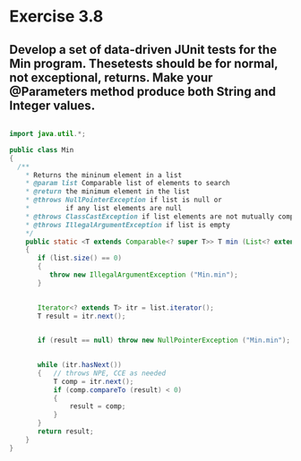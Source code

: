 # Exercise 3.8

## Develop a set of data-driven JUnit tests for the Min program. Thesetests should be for normal, not exceptional, returns. Make your @Parameters method produce both String and Integer values.


```Java

import java.util.*;

public class Min
{
  /**
    * Returns the mininum element in a list
    * @param list Comparable list of elements to search
    * @return the minimum element in the list
    * @throws NullPointerException if list is null or
    *         if any list elements are null
    * @throws ClassCastException if list elements are not mutually comparable
    * @throws IllegalArgumentException if list is empty
    */
    public static <T extends Comparable<? super T>> T min (List<? extends T> list)
    {
       if (list.size() == 0)
       {
          throw new IllegalArgumentException ("Min.min");
       }

 
       Iterator<? extends T> itr = list.iterator();
       T result = itr.next();

 
       if (result == null) throw new NullPointerException ("Min.min");

 
       while (itr.hasNext())
       {   // throws NPE, CCE as needed
           T comp = itr.next();
           if (comp.compareTo (result) < 0)
           {
               result = comp;
           }
       }
       return result;
    }
}

```
